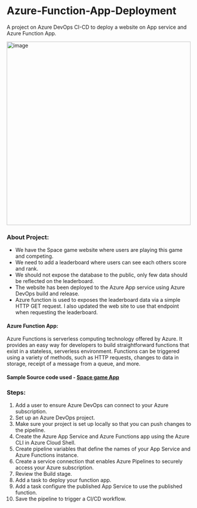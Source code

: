 # Azure-Function-App-Deployment
A project on Azure DevOps CI-CD to deploy a website on App service and Azure Function App.

<img width="500" alt="image" src="https://user-images.githubusercontent.com/91592578/233173520-e026036a-eb19-4332-ae0e-daea5837f6ab.png">

### About Project:
* We have the Space game website where users are playing this game and competing.
* We need to add a leaderboard where users can see each others score and rank.
* We should not expose the database to the public, only few data should be reflected on the leaderboard.
* The website has been deployed to the Azure App service using Azure DevOps build and release.
* Azure function is used to exposes the leaderboard data via a simple HTTP GET request. I also updated the web site to use that endpoint when requesting the leaderboard.

#### Azure Function App:
Azure Functions is serverless computing technology offered by Azure. It provides an easy way for developers to build straightforward functions that exist in a stateless, serverless environment. Functions can be triggered using a variety of methods, such as HTTP requests, changes to data in storage, receipt of a message from a queue, and more. 

#### Sample Source code used - [Space game App](https://github.com/Aish-Tinkerbell/mslearn-tailspin-spacegame-web-azure-functions) 

### Steps:
1. Add a user to ensure Azure DevOps can connect to your Azure subscription.
2. Set up an Azure DevOps project.
3. Make sure your project is set up locally so that you can push changes to the pipeline.
4. Create the Azure App Service and Azure Functions app using the Azure CLI in Azure Cloud Shell.
5. Create pipeline variables that define the names of your App Service and Azure Functions instance.
6. Create a service connection that enables Azure Pipelines to securely access your Azure subscription.
7. Review the Build stage.
8. Add a task to deploy your function app.
9. Add a task configure the published App Service to use the published function.
10. Save the pipeline to trigger a CI/CD workflow.

